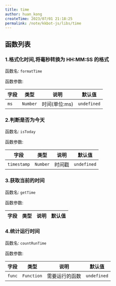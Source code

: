 ```yaml
---
title: time
author: huan_kong
createTime: 2023/07/01 21:18:25
permalink: /note/kkbot-js/libs/time
---
```


## 函数列表

### 1.格式化时间,将毫秒转换为 HH:MM:SS 的格式

函数名: `formatTime`

函数参数: 

| 字段 | 类型     | 说明          | 默认值      |
| ---- | -------- | ------------- | ----------- |
| `ms` | `Number` | 时间(单位:ms) | `undefined` |

### 2.判断是否为今天

函数名: `isToday`

函数参数: 

| 字段        | 类型     | 说明   | 默认值      |
| ----------- | -------- | ------ | ----------- |
| `timestamp` | `Number` | 时间戳 | `undefined` |

### 3.获取当前的时间

函数名: `getTime`

函数参数: 

| 字段 | 类型 | 说明 | 默认值 |
| ---- | ---- | ---- | ------ |

### 4.统计运行时间

函数名: `countRunTime`

函数参数: 

| 字段   | 类型       | 说明           | 默认值      |
| ------ | ---------- | -------------- | ----------- |
| `func` | `Function` | 需要运行的函数 | `undefined` |
